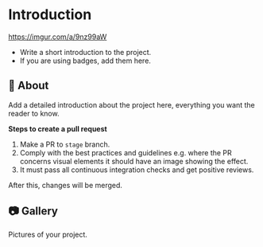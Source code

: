 # Introduction
https://imgur.com/a/9nz99aW
- Write a short introduction to the project.
- If you are using badges, add them here.

##  :beginner: About
Add a detailed introduction about the project here, everything you want the reader to know.

**Steps to create a pull request**

1. Make a PR to `stage` branch.
2. Comply with the best practices and guidelines e.g. where the PR concerns visual elements it should have an image showing the effect.
3. It must pass all continuous integration checks and get positive reviews.

After this, changes will be merged.

##  :camera: Gallery
Pictures of your project.

